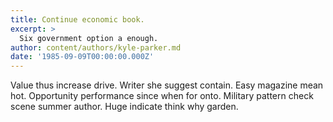 ```yaml
---
title: Continue economic book.
excerpt: >
  Six government option a enough.
author: content/authors/kyle-parker.md
date: '1985-09-09T00:00:00.000Z'
---
```

Value thus increase drive. Writer she suggest contain. Easy magazine mean hot. Opportunity performance since when for onto. Military pattern check scene summer author. Huge indicate think why garden.